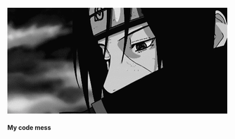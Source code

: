 ![](https://github.com/hegde-atri/hegde-atri/blob/main/tumblr_nn49zzduOy1u1s00io1_500.gif)
#### My code mess


<!--
**hegde-atri/hegde-atri** is a ✨ _special_ ✨ repository because its `README.md` (this file) appears on your GitHub profile.

